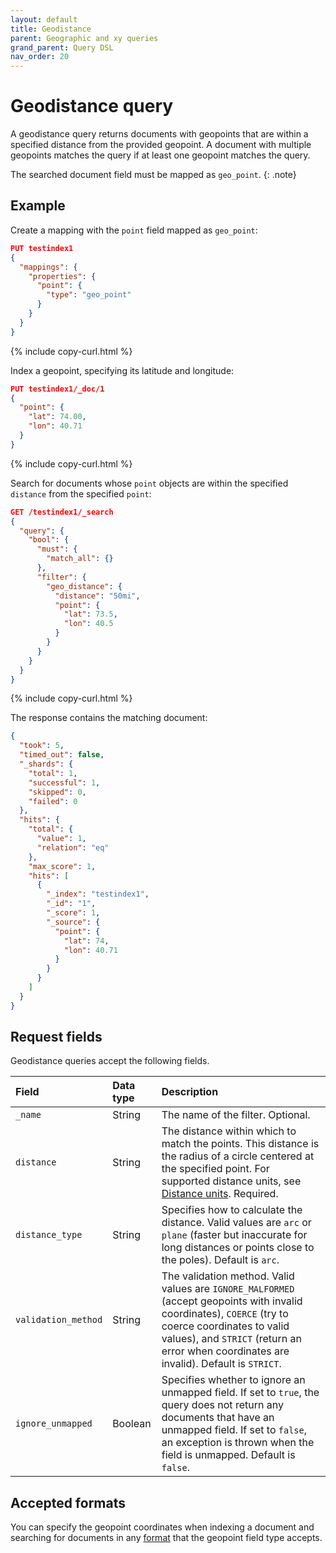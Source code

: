 ```yaml
---
layout: default
title: Geodistance
parent: Geographic and xy queries
grand_parent: Query DSL
nav_order: 20
---
```


# Geodistance query

A geodistance query returns documents with geopoints that are within a specified distance from the provided geopoint. A document with multiple geopoints matches the query if at least one geopoint matches the query.

The searched document field must be mapped as `geo_point`.
{: .note}

## Example

Create a mapping with the `point` field mapped as `geo_point`:

```json
PUT testindex1
{
  "mappings": {
    "properties": {
      "point": {
        "type": "geo_point"
      }
    }
  }
}
```
{% include copy-curl.html %}

Index a geopoint, specifying its latitude and longitude:

```json
PUT testindex1/_doc/1
{
  "point": { 
    "lat": 74.00,
    "lon": 40.71
  }
}
```
{% include copy-curl.html %}

Search for documents whose `point` objects are within the specified `distance` from the specified `point`:

```json
GET /testindex1/_search
{
  "query": {
    "bool": {
      "must": {
        "match_all": {}
      },
      "filter": {
        "geo_distance": {
          "distance": "50mi",
          "point": {
            "lat": 73.5,
            "lon": 40.5
          }
        }
      }
    }
  }
}
```
{% include copy-curl.html %}

The response contains the matching document:

```json
{
  "took": 5,
  "timed_out": false,
  "_shards": {
    "total": 1,
    "successful": 1,
    "skipped": 0,
    "failed": 0
  },
  "hits": {
    "total": {
      "value": 1,
      "relation": "eq"
    },
    "max_score": 1,
    "hits": [
      {
        "_index": "testindex1",
        "_id": "1",
        "_score": 1,
        "_source": {
          "point": {
            "lat": 74,
            "lon": 40.71
          }
        }
      }
    ]
  }
}
```

## Request fields

Geodistance queries accept the following fields.

Field | Data type | Description
:--- | :--- | :--- 
`_name` | String | The name of the filter. Optional.
`distance` | String | The distance within which to match the points. This distance is the radius of a circle centered at the specified point. For supported distance units, see [Distance units]({{site.url}}{{site.baseurl}}/api-reference/common-parameters/#distance-units). Required.
`distance_type` | String | Specifies how to calculate the distance. Valid values are `arc` or `plane` (faster but inaccurate for long distances or points close to the poles). Default is `arc`.
`validation_method` | String | The validation method. Valid values are `IGNORE_MALFORMED` (accept geopoints with invalid coordinates), `COERCE` (try to coerce coordinates to valid values), and `STRICT` (return an error when coordinates are invalid). Default is `STRICT`.
`ignore_unmapped` | Boolean | Specifies whether to ignore an unmapped field. If set to `true`, the query does not return any documents that have an unmapped field. If set to `false`, an exception is thrown when the field is unmapped. Default is `false`.

## Accepted formats

You can specify the geopoint coordinates when indexing a document and searching for documents in any [format]({{site.url}}{{site.baseurl}}/opensearch/supported-field-types/geo-point#formats) that the geopoint field type accepts.  